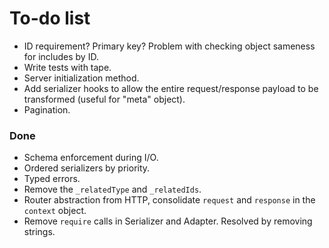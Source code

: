 # To-do list

- ID requirement? Primary key? Problem with checking object sameness for includes by ID.
- Write tests with tape.
- Server initialization method.
- Add serializer hooks to allow the entire request/response payload to be transformed (useful for "meta" object).
- Pagination.

### Done

- Schema enforcement during I/O.
- Ordered serializers by priority.
- Typed errors.
- Remove the `_relatedType` and `_relatedIds`.
- Router abstraction from HTTP, consolidate `request` and `response` in the `context` object.
- Remove `require` calls in Serializer and Adapter. Resolved by removing strings.
